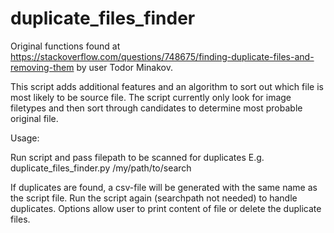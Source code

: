 # duplicate_files_finder

Original functions found at https://stackoverflow.com/questions/748675/finding-duplicate-files-and-removing-them by user Todor Minakov.

This script adds additional features and an algorithm to sort out which file is most likely to be source file.
The script currently only look for image filetypes and then sort through candidates to determine
most probable original file. 

Usage:

Run script and pass filepath to be scanned for duplicates
E.g. duplicate_files_finder.py /my/path/to/search

If duplicates are found, a csv-file will be generated with the same name as the script file.
Run the script again (searchpath not needed) to handle duplicates. Options allow user
to print content of file or delete the duplicate files.


